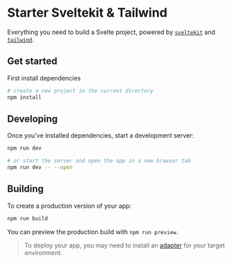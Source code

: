 # Starter Sveltekit & Tailwind

Everything you need to build a Svelte project, powered by [`sveltekit`](https://github.com/sveltejs/kit/tree/master/packages/create-svelte) and [`tailwind`](https://github.com/tailwindlabs/tailwindcss).

## Get started

First install dependencies

```bash
# create a new project in the current directory
npm install
```

## Developing

Once you've installed dependencies, start a development server:

```bash
npm run dev

# or start the server and open the app in a new browser tab
npm run dev -- --open
```

## Building

To create a production version of your app:

```bash
npm run build
```

You can preview the production build with `npm run preview`.

> To deploy your app, you may need to install an [adapter](https://kit.svelte.dev/docs/adapters) for your target environment.
